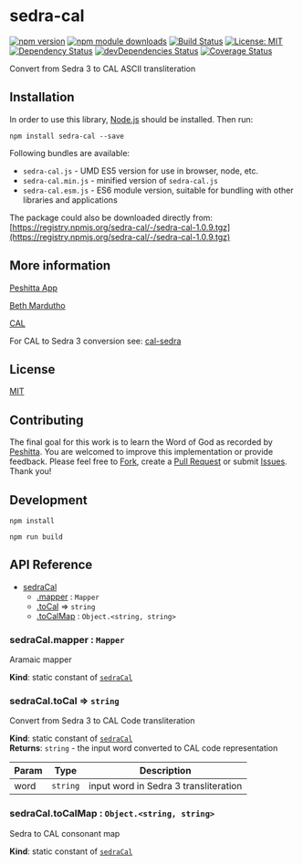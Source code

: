 # sedra-cal

[![npm version](https://badge.fury.io/js/sedra-cal.svg)](https://badge.fury.io/js/sedra-cal)
[![npm module downloads](http://img.shields.io/npm/dt/sedra-cal.svg)](https://www.npmjs.org/package/sedra-cal)
[![Build Status](https://travis-ci.org/peshitta/sedra-cal.svg?branch=master)](https://travis-ci.org/peshitta/sedra-cal)
[![License: MIT](https://img.shields.io/badge/License-MIT-yellow.svg)](https://github.com/peshitta/sedra-cal/blob/master/LICENSE)
[![Dependency Status](https://david-dm.org/peshitta/sedra-cal.svg)](https://david-dm.org/peshitta/sedra-cal)
[![devDependencies Status](https://david-dm.org/peshitta/sedra-cal/dev-status.svg)](https://david-dm.org/peshitta/sedra-cal?type=dev)
[![Coverage Status](https://coveralls.io/repos/github/peshitta/sedra-cal/badge.svg?branch=master)](https://coveralls.io/github/peshitta/sedra-cal?branch=master)

Convert from Sedra 3 to CAL ASCII transliteration

## Installation

In order to use this library, [Node.js](https://nodejs.org) should be installed. 
Then run:
```
npm install sedra-cal --save
```

Following bundles are available:
* `sedra-cal.js` - UMD ES5 version for use in browser, node, etc.
* `sedra-cal.min.js` - minified version of `sedra-cal.js`
* `sedra-cal.esm.js` - ES6 module version, suitable for bundling with other 
libraries and applications

The package could also be downloaded directly from:
[https://registry.npmjs.org/sedra-cal/-/sedra-cal-1.0.9.tgz](https://registry.npmjs.org/sedra-cal/-/sedra-cal-1.0.9.tgz)

## More information

[Peshitta App](https://peshitta.github.io)

[Beth Mardutho](https://sedra.bethmardutho.org/about/fonts)

[CAL](http://cal1.cn.huc.edu/searching/fullbrowser.html)

For CAL to Sedra 3 conversion see:
[cal-sedra](https://github.com/peshitta/cal-sedra)

## License

[MIT](https://github.com/peshitta/sedra-cal/blob/master/LICENSE)

## Contributing

The final goal for this work is to learn the Word of God as recorded by
[Peshitta](https://en.wikipedia.org/wiki/Peshitta).
You are welcomed to improve this implementation or provide feedback. Please
feel free to [Fork](https://help.github.com/articles/fork-a-repo/), create a
[Pull Request](https://help.github.com/articles/about-pull-requests/) or
submit [Issues](https://github.com/peshitta/sedra-cal/issues).
Thank you!

## Development

```
npm install
```
```
npm run build
```

## API Reference

* [sedraCal](#module_sedraCal)
    * [.mapper](#module_sedraCal.mapper) : <code>Mapper</code>
    * [.toCal](#module_sedraCal.toCal) ⇒ <code>string</code>
    * [.toCalMap](#module_sedraCal.toCalMap) : <code>Object.&lt;string, string&gt;</code>

<a name="module_sedraCal.mapper"></a>

### sedraCal.mapper : <code>Mapper</code>
Aramaic mapper

**Kind**: static constant of [<code>sedraCal</code>](#module_sedraCal)  
<a name="module_sedraCal.toCal"></a>

### sedraCal.toCal ⇒ <code>string</code>
Convert from Sedra 3 to CAL Code transliteration

**Kind**: static constant of [<code>sedraCal</code>](#module_sedraCal)  
**Returns**: <code>string</code> - the input word converted to CAL code representation  

| Param | Type | Description |
| --- | --- | --- |
| word | <code>string</code> | input word in Sedra 3 transliteration |

<a name="module_sedraCal.toCalMap"></a>

### sedraCal.toCalMap : <code>Object.&lt;string, string&gt;</code>
Sedra to CAL consonant map

**Kind**: static constant of [<code>sedraCal</code>](#module_sedraCal)  
